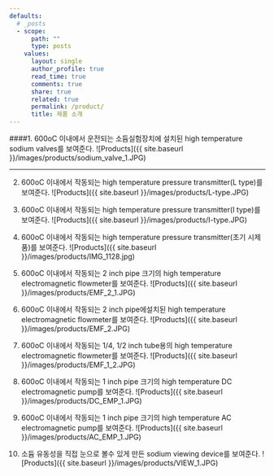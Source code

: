```yaml
---
defaults:
  # _posts
  - scope:
      path: ""
      type: posts
    values:
      layout: single
      author_profile: true
      read_time: true
      comments: true
      share: true
      related: true
      permalink: /product/
      title: 제품 소개
---
```

####1. 600oC 이내에서 운전되는 소듐실험장치에 설치된 high temperature sodium valves를 보여준다.
![Products]({{ site.baseurl }}/images/products/sodium_valve_1.JPG)

---
2. 600oC 이내에서 작동되는 high temperature pressure transmitter(L type)를 보여준다.
![Products]({{ site.baseurl }}/images/products/L-type.JPG)

3. 600oC 이내에서 작동되는 high temperature pressure transmitter(I type)를 보여준다.
![Products]({{ site.baseurl }}/images/products/I-type.JPG)

4. 600oC 이내에서 작동되는 high temperature pressure transmitter(초기 시제품)를 보여준다.
![Products]({{ site.baseurl }}/images/products/IMG_1128.jpg)

5. 600oC 이내에서 작동되는 2 inch pipe 크기의  high temperature electromagnetic flowmeter를 보여준다.
![Products]({{ site.baseurl }}/images/products/EMF_2_1.JPG)

6. 600oC 이내에서 작동되는 2 inch pipe에설치된 high temperature electromagnetic flowmeter를 보여준다.
![Products]({{ site.baseurl }}/images/products/EMF_2.JPG)

7. 600oC 이내에서 작동되는 1/4, 1/2 inch tube용의 high temperature electromagnetic flowmeter를 보여준다.
![Products]({{ site.baseurl }}/images/products/EMF_1_2.JPG)

8. 600oC 이내에서 작동되는 1 inch pipe 크기의  high temperature DC electromagnetic pump를 보여준다.
![Products]({{ site.baseurl }}/images/products/DC_EMP_1.JPG)

9. 600oC 이내에서 작동되는 1 inch pipe 크기의  high temperature AC electromagnetic pump를 보여준다.
![Products]({{ site.baseurl }}/images/products/AC_EMP_1.JPG)

10. 소듐 유동성을 직접 눈으로 볼수 있게 만든 sodium viewing device를 보여준다.
![Products]({{ site.baseurl }}/images/products/VIEW_1.JPG)

